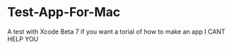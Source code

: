 # Test-App-For-Mac
A test with Xcode Beta 7
if you want a torial of how to make an app 
I CANT HELP YOU
